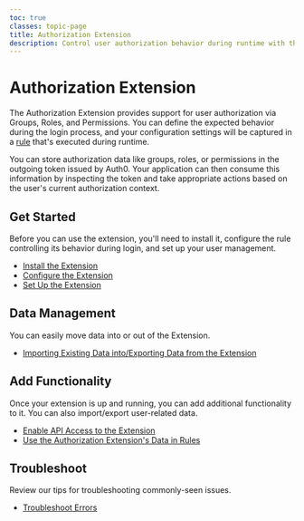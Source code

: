 ```yaml
---
toc: true
classes: topic-page
title: Authorization Extension
description: Control user authorization behavior during runtime with the Authorization Extension
---
```


<div class="topic-page-header">
  <div data-name="example" class="topic-page-badge"></div>
  <h1>Authorization Extension</h1>
  <p>
    The Authorization Extension provides support for user authorization via Groups, Roles, and Permissions. You can define the expected behavior during the login process, and your configuration settings will be captured in a <a href="/rules">rule</a> that's executed during runtime.
  </p>
  <p>
    You can store authorization data like groups, roles, or permissions in the outgoing token issued by Auth0. Your application can then consume this information by inspecting the token and take appropriate actions based on the user's current authorization context.
  </p>
</div>

## Get Started

Before you can use the extension, you'll need to install it, configure the rule controlling its behavior during login, and set up your user management.

<ul class="topic-links">
  <li>
    <i class="icon icon-budicon-715"></i><a href="/extensions/authorization-extension/v2/implementation/installation">Install the Extension</a>
  </li>
  <li>
    <i class="icon icon-budicon-715"></i><a href="/extensions/authorization-extension/v2/implementation/configuration">Configure the Extension</a>
  </li>
  <li>
    <i class="icon icon-budicon-715"></i><a href="/extensions/authorization-extension/v2/implementation/setup">Set Up the Extension</a>
  </li>
</ul>

## Data Management

You can easily move data into or out of the Extension.

<ul class="topic-links">
  <li>
    <i class="icon icon-budicon-715"></i><a href="/extensions/authorization-extension/v2/import-export-data">Importing Existing Data into/Exporting Data from the Extension</a>
  </li>
</ul>

## Add Functionality

Once your extension is up and running, you can add additional functionality to it. You can also import/export user-related data.

<ul class="topic-links">
  <li>
    <i class="icon icon-budicon-715"></i><a href="/extensions/authorization-extension/v2/api-access">Enable API Access to the Extension</a>
  </li>
  <li>
    <i class="icon icon-budicon-715"></i><a href="/extensions/authorization-extension/v2/rules">Use the Authorization Extension's Data in Rules</a>
  </li>
</ul>

## Troubleshoot

Review our tips for troubleshooting commonly-seen issues.

<ul class="topic-links">
  <li>
    <i class="icon icon-budicon-715"></i><a href="/extensions/authorization-extension/v2/troubleshooting">Troubleshoot Errors</a>
  </li>
</ul>